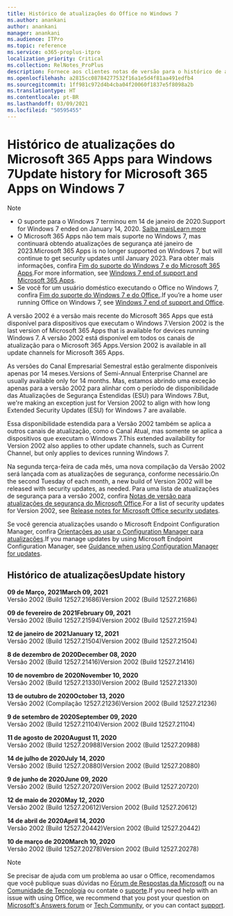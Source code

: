 ```yaml
---
title: Histórico de atualizações do Office no Windows 7
ms.author: anankani
author: anankani
manager: anankani
ms.audience: ITPro
ms.topic: reference
ms.service: o365-proplus-itpro
localization_priority: Critical
ms.collection: RelNotes_ProPlus
description: Fornece aos clientes notas de versão para o histórico de atualizações do Microsoft 365 Apps para Windows 7
ms.openlocfilehash: a2815cc08784277532f16a1e5d4f81aa491edfb4
ms.sourcegitcommit: 1ff981c972d4b4cba04f20060f1837e5f8098a2b
ms.translationtype: HT
ms.contentlocale: pt-BR
ms.lasthandoff: 03/09/2021
ms.locfileid: "50595455"
---
```

# <a name="update-history-for-microsoft-365-apps-on-windows-7"></a><span data-ttu-id="717d7-103">Histórico de atualizações do Microsoft 365 Apps para Windows 7</span><span class="sxs-lookup"><span data-stu-id="717d7-103">Update history for Microsoft 365 Apps on Windows 7</span></span> 

 > [!NOTE]
>
>- <span data-ttu-id="717d7-104">O suporte para o Windows 7 terminou em 14 de janeiro de 2020.</span><span class="sxs-lookup"><span data-stu-id="717d7-104">Support for Windows 7 ended on January 14, 2020.</span></span> [<span data-ttu-id="717d7-105">Saiba mais</span><span class="sxs-lookup"><span data-stu-id="717d7-105">Learn more</span></span>](https://www.microsoft.com/microsoft-365/windows/end-of-windows-7-support)
>- <span data-ttu-id="717d7-106">O Microsoft 365 Apps não tem mais suporte no Windows 7, mas continuará obtendo atualizações de segurança até janeiro de 2023.</span><span class="sxs-lookup"><span data-stu-id="717d7-106">Microsoft 365 Apps is no longer supported on Windows 7, but will continue to get security updates until January 2023.</span></span> <span data-ttu-id="717d7-107">Para obter mais informações, confira [Fim do suporte do Windows 7 e do Microsoft 365 Apps](https://docs.microsoft.com/DeployOffice/endofsupport/windows-7-support).</span><span class="sxs-lookup"><span data-stu-id="717d7-107">For more information, see [Windows 7 end of support and Microsoft 365 Apps](https://docs.microsoft.com/DeployOffice/endofsupport/windows-7-support).</span></span>
>- <span data-ttu-id="717d7-108">Se você for um usuário doméstico executando o Office no Windows 7, confira [Fim do suporte do Windows 7 e do Office.](https://support.microsoft.com/office/78f20fab-b57b-44d7-8368-06a8493f3cb9).</span><span class="sxs-lookup"><span data-stu-id="717d7-108">If you’re a home user running Office on Windows 7, see [Windows 7 end of support and Office](https://support.microsoft.com/office/78f20fab-b57b-44d7-8368-06a8493f3cb9).</span></span>

<span data-ttu-id="717d7-109">A versão 2002 é a versão mais recente do Microsoft 365 Apps que está disponível para dispositivos que executam o Windows 7.</span><span class="sxs-lookup"><span data-stu-id="717d7-109">Version 2002 is the last version of Microsoft 365 Apps that is available for devices running Windows 7.</span></span> <span data-ttu-id="717d7-110">A versão 2002 está disponível em todos os canais de atualização para o Microsoft 365 Apps.</span><span class="sxs-lookup"><span data-stu-id="717d7-110">Version 2002 is available in all update channels for Microsoft 365 Apps.</span></span>

<span data-ttu-id="717d7-111">As versões do Canal Empresarial Semestral estão geralmente disponíveis apenas por 14 meses.</span><span class="sxs-lookup"><span data-stu-id="717d7-111">Versions of Semi-Annual Enterprise Channel are usually available only for 14 months.</span></span> <span data-ttu-id="717d7-112">Mas, estamos abrindo uma exceção apenas para a versão 2002 para alinhar com o período de disponibilidade das Atualizações de Segurança Estendidas (ESU) para Windows 7.</span><span class="sxs-lookup"><span data-stu-id="717d7-112">But, we're making an exception just for Version 2002 to align with how long Extended Security Updates (ESU) for Windows 7 are available.</span></span>

<span data-ttu-id="717d7-113">Essa disponibilidade estendida para a Versão 2002 também se aplica a outros canais de atualização, como o Canal Atual, mas somente se aplica a dispositivos que executam o Windows 7.</span><span class="sxs-lookup"><span data-stu-id="717d7-113">This extended availability for Version 2002 also applies to other update channels, such as Current Channel, but only applies to devices running Windows 7.</span></span>

<span data-ttu-id="717d7-114">Na segunda terça-feira de cada mês, uma nova compilação da Versão 2002 será lançada com as atualizações de segurança, conforme necessário.</span><span class="sxs-lookup"><span data-stu-id="717d7-114">On the second Tuesday of each month, a new build of Version 2002 will be released with security updates, as needed.</span></span> <span data-ttu-id="717d7-115">Para uma lista de atualizações de segurança para a versão 2002, confira [Notas de versão para atualizações de segurança do Microsoft Office](microsoft365-apps-security-updates.md).</span><span class="sxs-lookup"><span data-stu-id="717d7-115">For a list of security updates for Version 2002, see [Release notes for Microsoft Office security updates](microsoft365-apps-security-updates.md).</span></span>

<span data-ttu-id="717d7-116">Se você gerencia atualizações usando o Microsoft Endpoint Configuration Manager, confira [Orientações ao usar o Configuration Manager para atualizações](https://docs.microsoft.com/deployoffice/endofsupport/windows-7-support#guidance-when-using-configuration-manager-for-updates).</span><span class="sxs-lookup"><span data-stu-id="717d7-116">If you manage updates by using Microsoft Endpoint Configuration Manager, see [Guidance when using Configuration Manager for updates](https://docs.microsoft.com/deployoffice/endofsupport/windows-7-support#guidance-when-using-configuration-manager-for-updates).</span></span>


## <a name="update-history"></a><span data-ttu-id="717d7-117">Histórico de atualizações</span><span class="sxs-lookup"><span data-stu-id="717d7-117">Update history</span></span>

[//]: # (NÃO REMOVA)

<span data-ttu-id="717d7-119">**09 de Março, 2021**</span><span class="sxs-lookup"><span data-stu-id="717d7-119">**March 09, 2021**</span></span><br/>
<span data-ttu-id="717d7-120">Versão 2002 (Build 12527.21686)</span><span class="sxs-lookup"><span data-stu-id="717d7-120">Version 2002 (Build 12527.21686)</span></span><br/>

<span data-ttu-id="717d7-121">**09 de fevereiro de 2021**</span><span class="sxs-lookup"><span data-stu-id="717d7-121">**February 09, 2021**</span></span><br/>
<span data-ttu-id="717d7-122">Versão 2002 (Build 12527.21594)</span><span class="sxs-lookup"><span data-stu-id="717d7-122">Version 2002 (Build 12527.21594)</span></span><br/>

<span data-ttu-id="717d7-123">**12 de janeiro de 2021**</span><span class="sxs-lookup"><span data-stu-id="717d7-123">**January 12, 2021**</span></span><br/>
<span data-ttu-id="717d7-124">Versão 2002 (Build 12527.21504)</span><span class="sxs-lookup"><span data-stu-id="717d7-124">Version 2002 (Build 12527.21504)</span></span><br/>

<span data-ttu-id="717d7-125">**8 de dezembro de 2020**</span><span class="sxs-lookup"><span data-stu-id="717d7-125">**December 08, 2020**</span></span><br/>
<span data-ttu-id="717d7-126">Versão 2002 (Build 12527.21416)</span><span class="sxs-lookup"><span data-stu-id="717d7-126">Version 2002 (Build 12527.21416)</span></span><br/>

<span data-ttu-id="717d7-127">**10 de novembro de 2020**</span><span class="sxs-lookup"><span data-stu-id="717d7-127">**November 10, 2020**</span></span><br/>
<span data-ttu-id="717d7-128">Versão 2002 (Build 12527.21330)</span><span class="sxs-lookup"><span data-stu-id="717d7-128">Version 2002 (Build 12527.21330)</span></span><br/>

<span data-ttu-id="717d7-129">**13 de outubro de 2020**</span><span class="sxs-lookup"><span data-stu-id="717d7-129">**October 13, 2020**</span></span><br/>
<span data-ttu-id="717d7-130">Versão 2002 (Compilação 12527.21236)</span><span class="sxs-lookup"><span data-stu-id="717d7-130">Version 2002 (Build 12527.21236)</span></span><br/>

<span data-ttu-id="717d7-131">**9 de setembro de 2020**</span><span class="sxs-lookup"><span data-stu-id="717d7-131">**September 09, 2020**</span></span><br/>
<span data-ttu-id="717d7-132">Versão 2002 (Build 12527.21104)</span><span class="sxs-lookup"><span data-stu-id="717d7-132">Version 2002 (Build 12527.21104)</span></span><br/>

<span data-ttu-id="717d7-133">**11 de agosto de 2020**</span><span class="sxs-lookup"><span data-stu-id="717d7-133">**August 11, 2020**</span></span><br/>
<span data-ttu-id="717d7-134">Versão 2002 (Build 12527.20988)</span><span class="sxs-lookup"><span data-stu-id="717d7-134">Version 2002 (Build 12527.20988)</span></span><br/>

<span data-ttu-id="717d7-135">**14 de julho de 2020**</span><span class="sxs-lookup"><span data-stu-id="717d7-135">**July 14, 2020**</span></span><br/>
<span data-ttu-id="717d7-136">Versão 2002 (Build 12527.20880)</span><span class="sxs-lookup"><span data-stu-id="717d7-136">Version 2002 (Build 12527.20880)</span></span><br/>

<span data-ttu-id="717d7-137">**9 de junho de 2020**</span><span class="sxs-lookup"><span data-stu-id="717d7-137">**June 09, 2020**</span></span><br/>
<span data-ttu-id="717d7-138">Versão 2002 (Build 12527.20720)</span><span class="sxs-lookup"><span data-stu-id="717d7-138">Version 2002 (Build 12527.20720)</span></span><br/>

<span data-ttu-id="717d7-139">**12 de maio de 2020**</span><span class="sxs-lookup"><span data-stu-id="717d7-139">**May 12, 2020**</span></span><br/>
<span data-ttu-id="717d7-140">Versão 2002 (Build 12527.20612)</span><span class="sxs-lookup"><span data-stu-id="717d7-140">Version 2002 (Build 12527.20612)</span></span><br/>

<span data-ttu-id="717d7-141">**14 de abril de 2020**</span><span class="sxs-lookup"><span data-stu-id="717d7-141">**April 14, 2020**</span></span><br/>
<span data-ttu-id="717d7-142">Versão 2002 (Build 12527.20442)</span><span class="sxs-lookup"><span data-stu-id="717d7-142">Version 2002 (Build 12527.20442)</span></span><br/>

<span data-ttu-id="717d7-143">**10 de março de 2020**</span><span class="sxs-lookup"><span data-stu-id="717d7-143">**March 10, 2020**</span></span><br/>
<span data-ttu-id="717d7-144">Versão 2002 (Build 12527.20278)</span><span class="sxs-lookup"><span data-stu-id="717d7-144">Version 2002 (Build 12527.20278)</span></span><br/>




> [!NOTE]
> <span data-ttu-id="717d7-145">Se precisar de ajuda com um problema ao usar o Office, recomendamos que você publique suas dúvidas no [Fórum de Respostas da Microsoft](https://answers.microsoft.com/) ou na [Comunidade de Tecnologia](https://techcommunity.microsoft.com/) ou contate o [suporte](https://support.microsoft.com/contactus).</span><span class="sxs-lookup"><span data-stu-id="717d7-145">If you need help with an issue with using Office, we recommend that you post your question on [Microsoft's Answers forum](https://answers.microsoft.com/) or [Tech Community](https://techcommunity.microsoft.com/), or you can contact [support](https://support.microsoft.com/contactus).</span></span>
